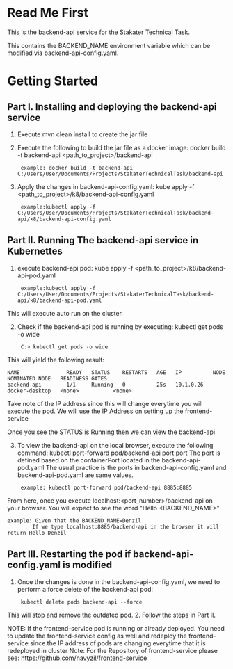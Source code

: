 # Read Me First
This is the backend-api service for the Stakater Technical Task.

This contains the BACKEND_NAME environment variable which can be modified via backend-api-config.yaml.

# Getting Started
## Part I. Installing and deploying the backend-api service 

1. Execute mvn clean install to create the jar file

2. Execute the following to build the jar file as a docker image: docker build -t backend-api <path_to_project>/backend-api
    
        example: docker build -t backend-api C:/Users/User/Documents/Projects/StakaterTechnicalTask/backend-api
 
3. Apply the changes in backend-api-config.yaml: kube apply -f <path_to_project>/k8/backend-api-config.yaml

        example:kubectl apply -f C:/Users/User/Documents/Projects/StakaterTechnicalTask/backend-api/k8/backend-api-config.yaml
 

## Part II. Running The backend-api service in Kubernettes
1. execute backend-api pod: kube apply -f <path_to_project>/k8/backend-api-pod.yaml

        example:kubectl apply -f C:/Users/User/Documents/Projects/StakaterTechnicalTask/backend-api/k8/backend-api-pod.yaml
This will execute auto run on the cluster.

2. Check if the backend-api pod is running by executing: kubectl get pods -o wide
   
        C:> kubectl get pods -o wide

This will yield the following result: 
    
    NAME               READY   STATUS    RESTARTS   AGE   IP          NODE             NOMINATED NODE   READINESS GATES
    backend-api        1/1     Running   0          25s   10.1.0.26   docker-desktop   <none>           <none>

Take note of the IP address since this will change everytime you will execute the pod. 
We will use the IP Address on setting up the frontend-service

Once you see the STATUS is Running then we can view the backend-api 

3. To view the backend-api on the local browser, execute the following command: kubectl port-forward pod/backend-api port:port
The port is defined based on the containerPort located in the backend-api-pod.yaml 
The usual practice is the ports in backend-api-config.yaml and backend-api-pod.yaml are same values.
   
        example: kubectl port-forward pod/backend-api 8885:8885
From here, once you execute localhost:<port_number>/backend-api on your browser. You will expect to see the word "Hello <BACKEND_NAME>"
        
    example: Given that the BACKEND_NAME=Denzil 
            If we type localhost:8885/backend-api in the browser it will return Hello Denzil

## Part III. Restarting the pod if backend-api-config.yaml is modified
1. Once the changes is done in the backend-api-config.yaml, we need to perform a force delete of the backend-api pod:
     
        kubectl delete pods backend-api --force
This will stop and remove the outdated pod.
2. Follow the steps in Part II.

NOTE: If the frontend-service pod is running or already deployed. You need to update the frontend-service config as well and redeploy the frontend-service since the IP address of pods are changing everytime that it is redeployed in cluster
Note: For the Repository of frontend-service please see: https://github.com/navyzil/frontend-service


    
